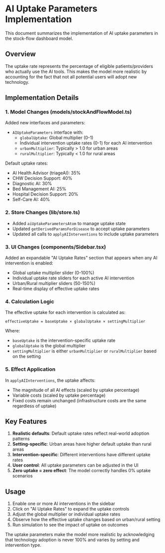 # AI Uptake Parameters Implementation

This document summarizes the implementation of AI uptake parameters in the stock-flow dashboard model.

## Overview

The uptake rate represents the percentage of eligible patients/providers who actually use the AI tools. This makes the model more realistic by accounting for the fact that not all potential users will adopt new technology.

## Implementation Details

### 1. Model Changes (models/stockAndFlowModel.ts)

Added new interfaces and parameters:
- `AIUptakeParameters` interface with:
  - `globalUptake`: Global multiplier (0-1)
  - Individual intervention uptake rates (0-1) for each AI intervention
  - `urbanMultiplier`: Typically > 1.0 for urban areas
  - `ruralMultiplier`: Typically < 1.0 for rural areas

Default uptake rates:
- AI Health Advisor (triageAI): 35%
- CHW Decision Support: 40%
- Diagnostic AI: 30%
- Bed Management AI: 25%
- Hospital Decision Support: 20%
- Self-Care AI: 40%

### 2. Store Changes (lib/store.ts)

- Added `aiUptakeParametersAtom` to manage uptake state
- Updated `getDerivedParamsForDisease` to accept uptake parameters
- Updated all calls to `applyAIInterventions` to include uptake parameters

### 3. UI Changes (components/Sidebar.tsx)

Added an expandable "AI Uptake Rates" section that appears when any AI intervention is enabled:
- Global uptake multiplier slider (0-100%)
- Individual uptake rate sliders for each active AI intervention
- Urban/Rural multiplier sliders (50-150%)
- Real-time display of effective uptake rates

### 4. Calculation Logic

The effective uptake for each intervention is calculated as:
```
effectiveUptake = baseUptake × globalUptake × settingMultiplier
```

Where:
- `baseUptake` is the intervention-specific uptake rate
- `globalUptake` is the global multiplier
- `settingMultiplier` is either `urbanMultiplier` or `ruralMultiplier` based on the setting

### 5. Effect Application

In `applyAIInterventions`, the uptake affects:
- The magnitude of all AI effects (scaled by uptake percentage)
- Variable costs (scaled by uptake percentage)
- Fixed costs remain unchanged (infrastructure costs are the same regardless of uptake)

## Key Features

1. **Realistic defaults**: Default uptake rates reflect real-world adoption patterns
2. **Setting-specific**: Urban areas have higher default uptake than rural areas
3. **Intervention-specific**: Different interventions have different uptake rates
4. **User control**: All uptake parameters can be adjusted in the UI
5. **Zero uptake = zero effect**: The model correctly handles 0% uptake scenarios

## Usage

1. Enable one or more AI interventions in the sidebar
2. Click on "AI Uptake Rates" to expand the uptake controls
3. Adjust the global multiplier or individual uptake rates
4. Observe how the effective uptake changes based on urban/rural setting
5. Run simulation to see the impact of uptake on outcomes

The uptake parameters make the model more realistic by acknowledging that technology adoption is never 100% and varies by setting and intervention type.